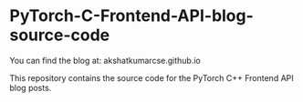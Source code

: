 # PyTorch-C-Frontend-API-blog-source-code

You can find the blog at: akshatkumarcse.github.io

This repository contains the source code for the PyTorch C++ Frontend API blog posts.

